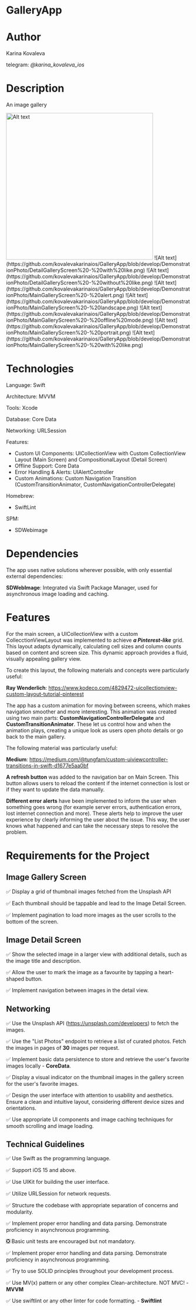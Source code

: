 # GalleryApp

# Author

Karina Kovaleva

telegram: *@karina_kovaleva_ios*

# Description

An image gallery

<img src="https://github.com/kovalevakarinaios/GalleryApp/blob/develop/DemonstrationPhoto/DetailGalleryScreen%20-%20with%20like.png" alt="Alt text" width="400" height="auto">
![Alt text](https://github.com/kovalevakarinaios/GalleryApp/blob/develop/DemonstrationPhoto/DetailGalleryScreen%20-%20with%20like.png)
![Alt text](https://github.com/kovalevakarinaios/GalleryApp/blob/develop/DemonstrationPhoto/DetailGalleryScreen%20-%20without%20like.png)
![Alt text](https://github.com/kovalevakarinaios/GalleryApp/blob/develop/DemonstrationPhoto/MainGalleryScreen%20-%20alert.png)
![Alt text](https://github.com/kovalevakarinaios/GalleryApp/blob/develop/DemonstrationPhoto/MainGalleryScreen%20-%20landscape.png)
![Alt text](https://github.com/kovalevakarinaios/GalleryApp/blob/develop/DemonstrationPhoto/MainGalleryScreen%20-%20offline%20mode.png)
![Alt text](https://github.com/kovalevakarinaios/GalleryApp/blob/develop/DemonstrationPhoto/MainGalleryScreen%20-%20portrait.png)
![Alt text](https://github.com/kovalevakarinaios/GalleryApp/blob/develop/DemonstrationPhoto/MainGalleryScreen%20-%20with%20like.png)


# Technologies

Language: Swift

Architecture: MVVM

Tools: Xcode

Database: Core Data

Networking: URLSession

Features:
+ Custom UI Components: UICollectionView with Custom CollectionView Layout (Main Screen) and CompositionalLayout (Detail Screen)
+ Offline Support: Core Data
+ Error Handling & Alerts: UIAlertController
+ Custom Animations: Custom Navigation Transition (CustomTransitionAnimator, CustomNavigationControllerDelegate)

Homebrew:
+ SwiftLint

SPM:
+ SDWebimage

# Dependencies

The app uses native solutions wherever possible, with only essential external dependencies:

**SDWebImage**: Integrated via Swift Package Manager, used for asynchronous image loading and caching.

# Features

For the main screen, a UICollectionView with a custom CollecctionViewLayout was implemented to achieve ***a Pinterest-like*** grid. This layout adapts dynamically, calculating cell sizes and column counts based on content and screen size. This dynamic approach provides a fluid, visually appealing gallery view.

To create this layout, the following materials and concepts were particularly useful:

**Ray Wenderlich**: https://www.kodeco.com/4829472-uicollectionview-custom-layout-tutorial-pinterest

The app has a custom animation for moving between screens, which makes navigation smoother and more interesting. This animation was created using two main parts: **CustomNavigationControllerDelegate** and **CustomTransitionAnimator**. These let us control how and when the animation plays, creating a unique look as users open photo details or go back to the main gallery.

The following material was particularly useful:

**Medium**: https://medium.com/@tungfam/custom-uiviewcontroller-transitions-in-swift-d1677e5aa0bf

**A refresh button** was added to the navigation bar on Main Screen. This button allows users to reload the content if the internet connection is lost or if they want to update the data manually.

**Different error alerts** have been implemented to inform the user when something goes wrong (for example server errors, authentication errors, lost internet connection and more). These alerts help to improve the user experience by clearly informing the user about the issue. This way, the user knows what happened and can take the necessary steps to resolve the problem.

# Requirements for the Project

## Image Gallery Screen

:white_check_mark: Display a grid of thumbnail images fetched from the Unsplash API

:white_check_mark: Each thumbnail should be tappable and lead to the Image Detail Screen.

:white_check_mark: Implement pagination to load more images as the user scrolls to the bottom of the screen.

## Image Detail Screen

:white_check_mark: Show the selected image in a larger view with additional details, such as the image title and description.

:white_check_mark: Allow the user to mark the image as a favourite by tapping a heart-shaped button.

:white_check_mark: Implement navigation between images in the detail view.

## Networking

:white_check_mark: Use the Unsplash API (https://unsplash.com/developers) to fetch the images.

:white_check_mark: Use the "List Photos" endpoint to retrieve a list of curated photos. Fetch the images in pages of **30** images per request.

:white_check_mark: Implement basic data persistence to store and retrieve the user's favorite images locally - **CoreData**.

:white_check_mark: Display a visual indicator on the thumbnail images in the gallery screen for the user's favorite images.

:white_check_mark: Design the user interface with attention to usability and aesthetics. Ensure a clean and intuitive layout, considering different device sizes and orientations.

:white_check_mark: Use appropriate UI components and image caching techniques for smooth scrolling and image loading.

## Technical Guidelines

:white_check_mark: Use Swift as the programming language.

:white_check_mark: Support iOS 15 and above.

:white_check_mark: Use UIKit for building the user interface.

:white_check_mark: Utilize URLSession for network requests.

:white_check_mark: Structure the codebase with appropriate separation of concerns and modularity.

:white_check_mark: Implement proper error handling and data parsing. Demonstrate proficiency in asynchronous programming. 

:negative_squared_cross_mark: Basic unit tests are encouraged but not mandatory.

:white_check_mark: Implement proper error handling and data parsing. Demonstrate proficiency in asynchronous programming. 

:white_check_mark: Try to use SOLID principles throughout your development process.

:white_check_mark: Use MV(x) pattern or any other complex Clean-architecture. NOT MVC! - **MVVM**

:white_check_mark: Use swiftlint or any other linter for code formatting. - **Swiftlint**
